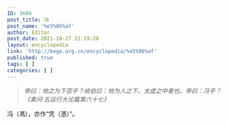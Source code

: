 ```yaml
---
ID: 3666
post_title: 冯
post_name: '%e5%86%af'
author: Editor
post_date: 2021-10-27 21:19:20
layout: encyclopedia
link: 'http://kege.org.cn/encyclopedia/%e5%86%af'
published: true
tags: [ ]
categories: [ ]
---
```

<blockquote><em>帝曰：地之为下否乎？岐伯曰：地为人之下，太虚之中者也。帝曰：冯乎？《素问·五运行大论篇第六十七》</em></blockquote>
冯（馮），亦作“凭（憑）”。